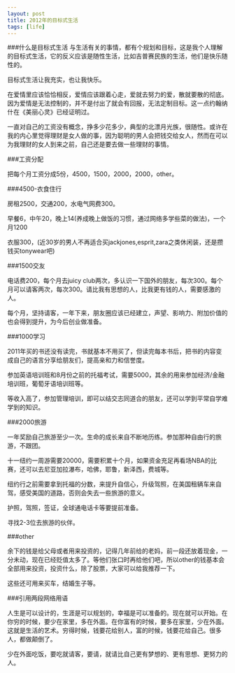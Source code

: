 ```yaml
---
layout: post
title: 2012年的目标式生活
tags: [life]
---
```

###什么是目标式生活
与生活有关的事情，都有个规划和目标，这是我个人理解的目标式生活，它的反义应该是随性生活，比如吉普赛民族的生活，他们是快乐随性的。

目标式生活让我充实，也让我快乐。

在爱情里应该恰恰相反，爱情应该跟着心走，爱就去努力的爱，散就要散的彻底。因为爱情是无法控制的，并不是付出了就会有回报，无法定制目标。这一点约翰纳什在《美丽心灵》已经证明过。

一直对自己的工资没有概念，挣多少花多少，典型的北漂月光族，很随性。或许在我的内心里觉得理财是女人做的事，因为聪明的男人会把钱交给女人，然而在可以为我理财的女人到来之前，自己还是要去做一些理财的事情。

###工资分配

把每个月工资分成5份，4500，1500，2000，2000，other。

###4500-衣食住行

房租2500，交通200，水电气网费300。

早餐6，中午20，晚上14(养成晚上做饭的习惯，通过网络多学些菜的做法)，一个月1200

衣服300，(近30岁的男人不再适合买jackjones,esprit,zara之类休闲装，还是攒钱买tonywear吧)

###1500交友


电话费200，每个月去juicy club两次，多认识一下国外的朋友，每次300。每个月可以请客两次，每次300。请比我有思想的人，比我更有钱的人，需要感激的人。

每个月，坚持请客，一年下来，朋友圈应该已经建立，声望、影响力、附加价值的也会得到提升，为今后创业做准备。


###1000学习

2011年买的书还没有读完，书就基本不用买了，但读完每本书后，把书的内容变成自己的语言分享给朋友们，提高亲和力和信誉度。

参加英语培训班和8月份之前的托福考试，需要5000，其余的用来参加经济/金融培训班，葡萄牙语培训班等。

等收入高了，参加管理培训，即可以结交志同道合的朋友，还可以学到平常自学难学到的知识。

###2000旅游

一年奖励自己旅游至少一次。生命的成长来自不断地历练。参加那种自由行的旅游，不跟团。

十一纽约一周游需要20000，需要积累十个月，如果资金充足再看场NBA的比赛，还可以去尼亚加拉瀑布，哈佛，耶鲁，新泽西，费城等。

纽约行之前需要拿到托福的分数，来提升自信心，升级驾照，在美国租辆车来自驾，感受美国的道路，否则会失去一些旅游的意义。

护照，驾照，签证，全球通电话卡等要提前准备。

寻找2-3位去旅游的伙伴。

###other

余下的钱是给父母或者用来投资的，记得几年前给的老妈，前一段还放着现金，一分未动，现在已经贬值太多了。等他们张口时再给他们吧，所以other的钱基本会全部用来投资，投资什么，除了股票，大家可以给我推荐一下。

这些还可用来买车，结婚生子等。

###引用两段网络用语

人生是可以设计的，生涯是可以规划的，幸福是可以准备的。现在就可以开始。在你穷的时候，要少在家里，多在外面。在你富有的时候，要多在家里，少在外面。这就是生活的艺术。穷得时候，钱要花给别人，富的时候，钱要花给自己。很多人，都做颠倒了。

少在外面吃饭，要吃就请客，要请，就请比自己更有梦想的、更有思想、更努力的人。


